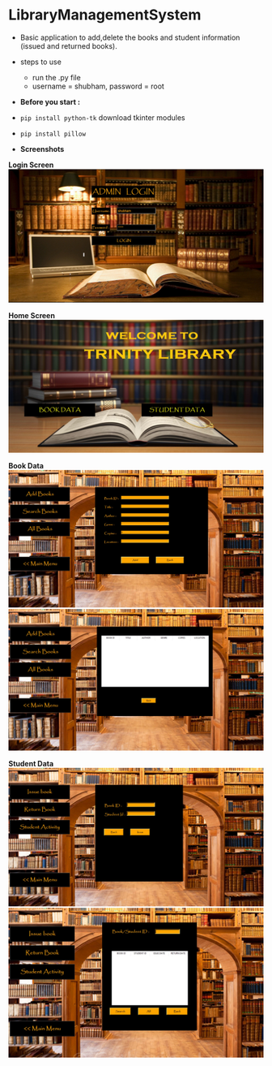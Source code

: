 # LibraryManagementSystem
* Basic application to add,delete the books and student information (issued and returned books).
* steps to use
  * run the .py file
  * username = shubham, password = root
  
* **Before you start :** 
 * `pip install python-tk` download tkinter modules
 * `pip install pillow`
 
* **Screenshots** 

**Login Screen**
![](scrshots/1.jpg)

**Home Screen**
![](scrshots/2.jpg)

**Book Data**
![](scrshots/3.jpg)
![](scrshots/4.jpg)

**Student Data**
![](scrshots/5.jpg)
![](scrshots/6.jpg)
